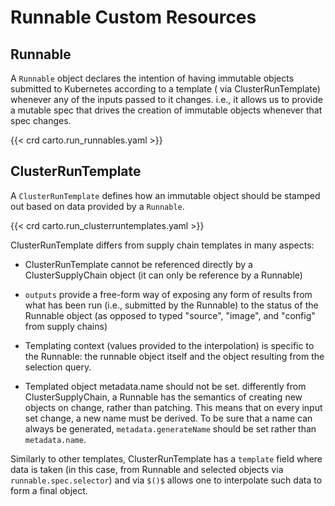 # Runnable Custom Resources

## Runnable

A `Runnable` object declares the intention of having immutable objects submitted to Kubernetes according to a template (
via ClusterRunTemplate) whenever any of the inputs passed to it changes. i.e., it allows us to provide a mutable spec
that drives the creation of immutable objects whenever that spec changes.

{{< crd  carto.run_runnables.yaml >}}

## ClusterRunTemplate

A `ClusterRunTemplate` defines how an immutable object should be stamped out based on data provided by a `Runnable`.

{{< crd  carto.run_clusterruntemplates.yaml >}}

ClusterRunTemplate differs from supply chain templates in many aspects:

- ClusterRunTemplate cannot be referenced directly by a ClusterSupplyChain object (it can only be reference by a
  Runnable)

- `outputs` provide a free-form way of exposing any form of results from what has been run (i.e., submitted by the
  Runnable) to the status of the Runnable object (as opposed to typed "source", "image", and "config" from supply
  chains)

- Templating context (values provided to the interpolation) is specific to the Runnable: the runnable object itself and
  the object resulting from the selection query.

- Templated object metadata.name should not be set. differently from ClusterSupplyChain, a Runnable has the semantics of
  creating new objects on change, rather than patching. This means that on every input set change, a new name must be
  derived. To be sure that a name can always be generated,
  `metadata.generateName` should be set rather than `metadata.name`.

Similarly to other templates, ClusterRunTemplate has a `template` field where data is taken (in this case, from Runnable
and selected objects via `runnable.spec.selector`) and via `$()$` allows one to interpolate such data to form a final
object.
